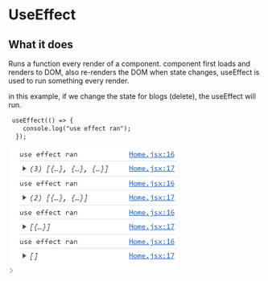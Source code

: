 # UseEffect

## What it does

Runs a function every render of a component.
component first loads and renders to DOM,
also re-renders the DOM when state changes,
useEffect is used to run something every render.

in this example, if we change the state for blogs (delete), the useEffect will run.

```
 useEffect(() => {
    console.log("use effect ran");
  });
```

![useEffect](image.png)
